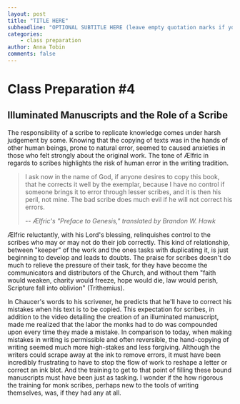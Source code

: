 ```yaml
---
layout: post
title: "TITLE HERE"
subheadline: "OPTIONAL SUBTITLE HERE (leave empty quotation marks if you don't subtitle)"
categories:
    - class preparation 
author: Anna Tobin
comments: false
---
```


# Class Preparation #4
## Illuminated Manuscripts and the Role of a Scribe 

The responsibility of a scribe to replicate knowledge comes under harsh judgement by some. Knowing that the copying of texts was in the hands of other human beings, prone to natural error, seemed to caused anxieties in those who felt strongly about the original work. The tone of Ælfric in regards to scribes highlights the risk of human error in the writing tradition.
 
> I ask now in the name of God, if anyone desires to copy this book, that he corrects it well by the exemplar, because I have no control if someone brings it to error through lesser scribes, and it is then his peril, not mine. The bad scribe does much evil if he will not correct his errors.  
> 
> -- _Ælfric's "Preface to Genesis," translated by Brandon W. Hawk_

Ælfric reluctantly, with his Lord's blessing, relinquishes control to the scribes who may or may not do their job correctly. This kind of relationship, between "keeper" of the work and the ones tasks with duplicating it, is just beginning to develop and leads to doubts. The praise for scribes doesn't do much to relieve the pressure of their task, for they have become the communicators and distributors of the Church, and without them "faith would weaken, charity would freeze, hope would die, law would perish, Scripture fall into oblivion" (Trithemius). 

In Chaucer's words to his scrivener, he predicts that he'll have to correct his mistakes when his text is to be copied. This expectation for scribes, in addition to the video detailing the creation of an illuminated manuscript, made me realized that the labor the monks had to do was compounded upon every time they made a mistake. In comparison to today, when making mistakes in writing is permissible and often reversible, the hand-copying of writing seemed much more high-stakes and less forgiving. Although the writers could scrape away at the ink to remove errors, it must have been incredibly frustrating to have to stop the flow of work to reshape a letter or correct an ink blot. And the training to get to that point of filling these bound manuscripts must have been just as tasking. I wonder if the how rigorous the training for monk scribes, perhaps new to the tools of writing themselves, was, if they had any at all. 




